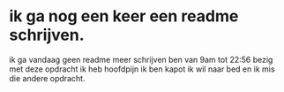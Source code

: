 # ik ga nog een keer een readme schrijven.

ik ga vandaag geen readme meer schrijven ben van 9am tot 22:56 bezig met deze opdracht ik heb hoofdpijn ik ben kapot ik wil naar bed en ik mis die andere opdracht. 

